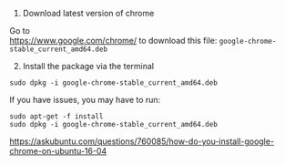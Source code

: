 


1.    Download latest version of chrome

Go to   
https://www.google.com/chrome/
to download this file:
`google-chrome-stable_current_amd64.deb`


2.  Install the package  via the terminal
```
sudo dpkg -i google-chrome-stable_current_amd64.deb
```
If you have issues, you may have to run:
```
sudo apt-get -f install
sudo dpkg -i google-chrome-stable_current_amd64.deb
```



https://askubuntu.com/questions/760085/how-do-you-install-google-chrome-on-ubuntu-16-04
